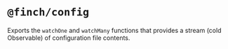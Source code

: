 # `@finch/config`

Exports the `watchOne` and `watchMany` functions that provides a stream (cold Observable) of configuration file contents.

